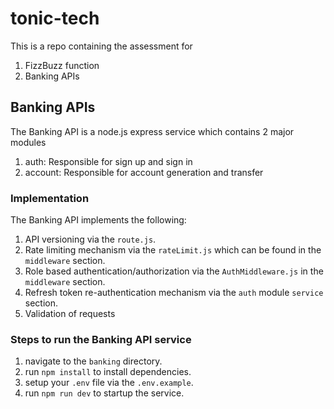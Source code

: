 # tonic-tech

This is a repo containing the assessment for

1. FizzBuzz function
2. Banking APIs


## Banking APIs

The Banking API is a node.js express service which contains 2 major modules

1. auth: Responsible for sign up and sign in
2. account: Responsible for account generation and transfer


### Implementation

The Banking API implements the following:

1. API versioning via the `route.js`.
2. Rate limiting mechanism via the `rateLimit.js` which can be found in the `middleware` section.
3. Role based authentication/authorization via the `AuthMiddleware.js` in the `middleware` section.
4. Refresh token re-authentication mechanism via the `auth` module `service` section.
5. Validation of requests


### Steps to run the Banking API service

1. navigate to the `banking` directory.
2. run `npm install` to install dependencies.
3. setup your `.env` file via the `.env.example`.
4. run `npm run dev` to startup the service.
